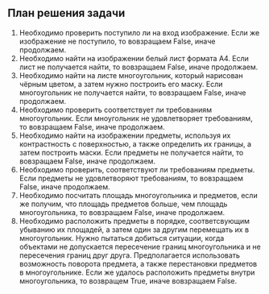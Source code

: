 ## План решения задачи
1) Необходимо проверить поступило ли на вход изображение. Если же изображение не поступило, то вовзращаем False, иначе продолжаем.
2) Необходимо найти на изображении белый лист формата А4. Если лист не получается найти, то вовзращаем False, иначе продолжаем.
3) Необходимо найти на листе многоугольник, который нарисован чёрным цветом, а затем нужно построить его маску. Если многоугольник не получается найти, то вовзращаем False, иначе продолжаем.
4) Необходимо проверить соответствует ли требованиям многоугольник. Если мноугольник не удовлетворяет требованиям, то вовзращаем False, иначе продолжаем.
5) Необходимо найти на изображении предметы, используя их контрастность с поверхностью, а также определить их границы, а затем построить маски. Если предметы не получается найти, то вовзращаем False, иначе продолжаем.
6) Необходимо проверить, соответствуют ли требованиям предметы. Если предметы не удовлетворяют требованиям, то вовзращаем False, иначе продолжаем.
7) Необходимо посчитать площадь многоугольника и предметов, если же получим, что площадь предметов больше, чем площадь многоугольника, то вовзращаем False, иначе продолжаем.
8) Необходимо расположить предметы в порядке, соответсвующим убыванию их площадей, а затем один за другим перемещать их в многоугольник. Нужно пытаться добиться ситуации, когда объектами не допускается пересечение границ многоугольника и не пересечения границ друг друга. Предполагается использовать возможность поворота предмета, а также перестановки предметов в многоугольнике. 
Если же удалось расположить предметы внутри многоугольника, то возвращем True, иначе вовзращаем False.
